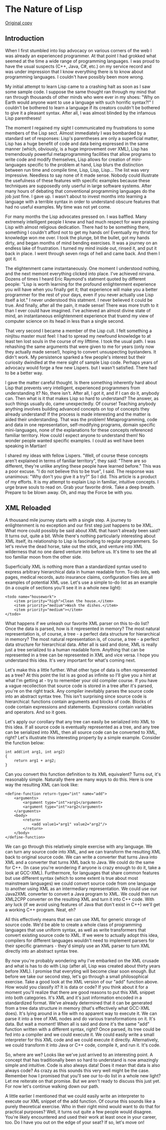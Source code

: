 The Nature of Lisp
==================

[Original copy](http://www.defmacro.org/ramblings/lisp.html)


Introduction
------------

When I first stumbled into lisp advocacy on various corners of the web
I was already an experienced programmer.  At that point I  had grokked
what seemed at the time a wide range of programming languages.  I  was
proud to have the usual suspects (C++, Java, C#, etc.) on  my  service
record and was under impression that I know everything there is to know
about programming languages. I couldn't have  possibly been more wrong.

My initial attempt to learn Lisp came to a crashing halt as soon as I
saw some sample  code. I suppose the same thought ran through my mind
that  ran  through thousands of other minds who were ever in my shoes:
"Why on Earth would  anyone want to use a language with such horrific
syntax?!" I couldn't be bothered  to learn a language if its creators
couldn't be bothered  to give it a  pleasant syntax. After all, I was
almost blinded by the infamous Lisp parentheses!

The moment I regained my sight I communicated my frustrations to some
members of the  Lisp sect.  Almost  immediately  I was bombarded by a
standard set of  responses: Lisp's parentheses are only a superficial
matter,  Lisp has a huge benefit of code and data being  expressed in
the same manner (which,  obviously, is  a huge improvement over XML),
Lisp has tremendously powerful  metaprogramming facilities  that allow
programs to write code and modify themselves, Lisp allows for creation
of mini-languages specific to  the  problem  at  hand,  Lisp blurs the
distinction between  run  time  and  compile time, Lisp, Lisp, Lisp...
The list was very  impressive.  Needless to say none of it made sense.
Nobody could illustrate the usefulness of these features with specific
examples because these techniques are supposedly only userful in large
software  systems.  After  many  hours  of debating that conventional
programming languages do the job just fine. I gave up. I wasn't about
to invest months into  learning a language  with a terrible syntax in
order to  understand obscure features that had no useful examples. My
time was not yet come.

For many months  the Lisp advocates pressed on. I  was  baffled. Many
extremely  intelligent  people  I  knew and had much respect for ware
praising  Lisp  with  almost  religious  dedication.  There had to be
something there, something  I couldn't afford not to get my hands on!
Eventually my thrist for knowledge won me over.  I  took  the plunge,
bit the bullet, got my hands dirty, and began months of mind bending
exercises. It was a journey on  an  endless  lake  of frustration. I
turned my mind inside out, rinsed it, and  put  it back  in place. I
went through seven rings of hell  and  came  back. And them I got it.

The elightenment came instantaneously. One moment I understood nothing,
and the next memont  everything  clicked  into  place. I've achieved
nirvana. Dozens of times  I heard  Eric Raymond's statment quoted by
different  people: "Lisp  is   worth   learning   for  the  profound
enlightenment experience you will have when you finally get it; that
experience will make you a  better  programmer for  the rest of your
days, even  if  you  never  actually use Lisp itself a lot." I never
understood  this  statment.  I  never believed it could be true. And
finally, after  all  the pain,  it  made sense! There was more truth
to it than I ever could have imagined. I've achieved an almost divine
state of mind, an instantaneous enlightenment experience that truend
my view of computer science on its head in less than a single second.

That very second I became a member of the Lisp cult. I felt something
a ninjitsu master must feel: I had to spread my newfound knowledge to
at least ten lost souls in the course of my lifttime. I took the usual
path. I was rehashing the same arguments that were given to me for
years (only now they actually made sense!), hoping to convert
unsuspecting bystanders. It didn't work. My persistence sparked a few
people's interest but their curiosity dwindled at the mere sight of
sample Lisp code. Perhaps years of advocacy would forge a few new
Lispers. but I wasn't satisfied. There had to be a better way.

I gave the matter careful thought. Is there something inherently hard
about Lisp that prevents very intelligent, experienced programmers
from understanding it? No, there isn't. After all, I got it, and if
I can do it, anybody can. Then what is it that makes Lisp so hard to
understand? The answer, as such things usually do, came unexpectedly.
Of course! Teaching anybody anything involves building advanced
concepts on top of concepts they already understand! If the process
is made interesting and the matter is aided their understanding. That
was the problem! Metaprogramming, code and data in one representation,
self-modifying programs, domain specific mini-languages, none of the
explanations for these concepts referenced familiar territory. How
could I expect anyone to understand them! No wonder people wanted
specific examples. I could as well have been speaking in Martian!

I shared my ideas with fellow Lispers. "Well, of course these
concepts aren't explained in terms of faniliar territory", they said:
"There are so different, they're unlike anyting these people have
learned before." This was a poor excuse. "I do not believe this to
be true", I said. The response was unanimous: "Why don't you give it
a try?" So I did. This article is a product of my efforts. It is my
attempt to explain Lisp in familiar, intuitive concepts. I urge
brave souls to read on. Grab your favorite drink. Take a deep breath.
Prepare to be blown away. Oh, and may the Force be with you.


XML Reloaded
------------

A thousand mile journey starts with a single step. A journey to
enlightenment is no exception and our first step just happens to be
XML. What more could possibly be said about XML that hasn't already
been said? It turns out, quite a bit. While there's nothing
particularly interesting about XML itself, its relationship to Lisp
is fascinating to regular programmers. So let's revive the dead horse,
take out the stick, and venture into XML wilderness that no one dared
venture into before us. It's time to see the all too familiar moon
from the other side.

Superficially XML is nothing more than a standardized syntax used to
express arbitrary hierarchical data in human readable form. To-do
lists, web pages, medical records, auto insurance claims,
configuration files are all examples of potential XML use. Let's use
a simple to-do list as an example (in a couple of sections you'll
see it in a whole new light):

```
<todo name="housework">
    <item priority="high">Clean the house.</item>
    <item priority="medium">Wash the dishes.</item>
    <item priority="medium"></item>
</todo>
```

What happens if we unleash our favorite XML parser on this to-do list?
Once the data is parsed, how is it represented in memory? The most
natural representation is, of course, a tree - a perfect data structure
for hierarchical in memory? The most natural representation is, of
course, a tree - a perfect data structure for hierarchical data. After
all is said and done, XML is really just a tree serialized to a human
readable form. Anything that can be represented in a tree can be
represented in XML and vice versa. I hope you understand this idea.
It's very important for what's coming next.

Let's make this a little further. What other type of data is often
represented as a tree? At this point the list is as good as infinite so
I'll give you a hint at what I'm getting at - try to remember your old
compiler course. If you have a vague recollection that source code is
stored in a tree after it's parsed, you're on the right track. Any
compiler inevitably parses the source code into an abstract syntax
tree. This isn't surprising since source code is hierarchical:
functions contain arguments and blocks of code. Blocks of code contain
expressions and statements. Expressions contain variables and
operators. And so it goes.

Let's apply our corollary that any tree can easily be serialized into
XML to this idea. If all source code is eventually represented as a
tree, and any tree can be serialized into XML, then all source code
can be converted to XML, right? Let's illustrate this interesting
property by a simple example. Consider the function below:

```
int add(int arg1, int arg2)
{
    return arg1 + arg2;
}
```

Can you convert this function definition to its XML equivalent? Turns
out, it's reasonably simple. Naturally there are many ways to do this.
Here is one way the resulting XML can look like:

```
<define-function return-type="int" name="add">
    <arguments>
        <argument type="int">arg1</argument>
        <argument type="int">arg2</argument>
    </arguments>
    <body>
        <return>
            <add value1="arg1" value2="arg2"/>
        </return>
    </body>
</define-function>
```

We can go through this relatively simple exercise with any language. We
can turn any source code into XML, and we can transform the resulting
XML back to original source code. We can write a converter that turns
Java into XML and a converter that turns XML back to Java. We could do
the same for C++. (In case you're wondering if anyone is crazy enough
to do it, take a look at GCC-XML). Furthermore, for languages that share
common features but use different syntax (which to some extent is true
about most mainstream languages) we could convert source code from one
language to another using XML as an intermediary representation. We
could use our Java2XML converter to convert a Java program to XML. We
could then run XML2CPP converter on the resulting XML and turn it into
C++ code. With any luck (if we avoid using features of Java that don't
exist in C++) we'll get a working C++ program. Neat, eh?

All this effectively means that we can use XML for generic storage of
source code. We'd be able to create a whole class of programming
languages that use uniform syntax, as well as write transformers that
convert existing source code to XML. If we were to actually adopt this
idea, compilers for different languages wouldn't need to implement
parsers for their specific grammars - they'd simply use an XML parser
to turn XML directly into an abstract syntax tree.

By now you're probably wondering why I've embarked on the XML crusade
and what is has to do with Lisp (after all, Lisp was created about
thirty years before XML). I promise that everyting will become clear
soon enough. But before we take our second step, let's go through a
small philosophical exercise. Take a good look at the XML version of
our "add" function above. How would you classify it? It is data or
code? If you think about it for a moment you'll realize that there
are good reasons to put this XML snippet into both categories. It's
XML and it's just information encoded in a standardized format. We've
already determined that it can be generated from a tree data structure
in memory (that's effectively what GCC-XML does). It's lying around
in a file with no apparent way to execute it. We can parse it into a
tree of XML nodes and do various transformations on it. It's data.
But wait a moment! When all is said and done it's the same "add"
function written with a different syntax, right? Once parsed, its tree
could be fed into a compiler and we could execute it. We could easily
write a small interpreter for this XML code and we could execute it
directly. Alternatively, we could transform it into Java or C++ code,
compile it, and run it. It's code.

So, where are we? Looks like we've just arrived to an interesting
point. A concept that has traditionally been so hard to understand is
now amazingly simple and intuitive. Code is also always data! Does it
mean that data is also always code? As crazy as this sounds this very
well might be the case. Remember how I promised that you'll see our
to-do list in a whole new light? Let me reiterate on that promise. But
we aren't ready to discuss this just yet. For now let's continue
walking down our path.

A little earlier I mentioned that we could easily write an interpreter
to execute our XML snippet of the add function. Of course this sounds
like a purely theoretical exercise. Who in their right mind would want
to do that for practical purposes? Well, it turns out quite a few
people would disagree. You're likely encountered and used their work
at least once in your career, too. Do I have you out on the edge of
your seat? If so, let's move on!

